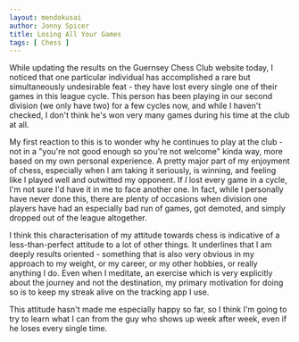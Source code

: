 ```yaml
---
layout: mendokusai
author: Jonny Spicer
title: Losing All Your Games
tags: [ Chess ]
---
```

While updating the results on the Guernsey Chess Club website today, I noticed that one particular individual has accomplished a
rare but simultaneously undesirable feat - they have lost every single one of their games in this league cycle. This person has been
playing in our second division (we only have two) for a few cycles now, and while I haven't checked, I don't think he's won very
many games during his time at the club at all.

My first reaction to this is to wonder why he continues to play at the club - not in a "you're not good enough so you're not welcome"
kinda way, more based on my own personal experience. A pretty major part of my enjoyment of chess, especially when I am taking it
seriously, is winning, and feeling like I played well and outwitted my opponent. If *I* lost every game in a cycle, I'm not sure
I'd have it in me to face another one. In fact, while I personally have never done this, there are plenty of occasions when division
one players have had an especially bad run of games, got demoted, and simply dropped out of the league altogether.

I think this characterisation of my attitude towards chess is indicative of a less-than-perfect attitude to a lot of other things.
It underlines that I am deeply results oriented - something that is also very obvious in my approach to my weight, or my career,
or my other hobbies, or really anything I do. Even when I meditate, an exercise which is very explicitly about the journey and
not the destination, my primary motivation for doing so is to keep my streak alive on the tracking app I use.

This attitude hasn't made me especially happy so far, so I think I'm going to try to learn what I can from the guy who shows up
week after week, even if he loses every single time.
